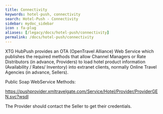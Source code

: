 ```yaml
---
title: Connectivity
keywords: hotel-push, connectivity
search: Hotel-Push - Connectivity
sidebar: mydoc_sidebar
icon : fa-plug
aliases: [/legacy/docs/hotel-push/connectivity]
permalink: /docs/hotel-push/connectivity
---
```


XTG HubPush provides an OTA (OpenTravel Alliance) Web Service which
publishes the required methods that allow Channel Managers or Rate
Distributors (in advance, Providers) to load hotel product information
(Availability / Rates/ Inventory) into extranet clients, normally Online
Travel Agencies (in advance, Sellers).

Public Soap WebService Methods:

<https://pushprovider.xmltravelgate.com/Service/Hotel/Provider/ProviderGEN.svc?wsdl>

The Provider should contact the Seller to get their credentials.


